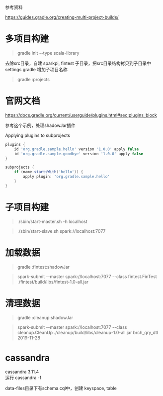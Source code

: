参考资料

https://guides.gradle.org/creating-multi-project-builds/

多项目构建
========

> gradle init --type scala-library

去除src目录，自建 sparkpi, fintest 子目录，把src目录结构拷贝到子目录中
settings.gradle 增加子项目名称

> gradle :projects

官网文档
=======
https://docs.gradle.org/current/userguide/plugins.html#sec:plugins_block

参考这个示例，处理shadowJar插件

Applying plugins to subprojects

```groovy
plugins {
    id 'org.gradle.sample.hello' version '1.0.0' apply false
    id 'org.gradle.sample.goodbye' version '1.0.0' apply false
}

subprojects {
    if (name.startsWith('hello')) {
        apply plugin: 'org.gradle.sample.hello'
    }
}
```

子项目构建
========

> ./sbin/start-master.sh -h localhost

> ./sbin/start-slave.sh spark://localhost:7077


加载数据
=======
> gradle :fintest:shadowJar

> spark-submit --master spark://localhost:7077 --class fintest.FinTest ./fintest/build/libs/fintest-1.0-all.jar

清理数据
=======
> gradle :cleanup:shadowJar

> spark-submit --master spark://localhost:7077 --class cleanup.CleanUp ./cleanup/build/libs/cleanup-1.0-all.jar brch_qry_dtl 2019-11-28

cassandra
=========

cassandra 3.11.4  
运行 cassandra -f

data-files目录下有schema.cql中，创建 keyspace, table